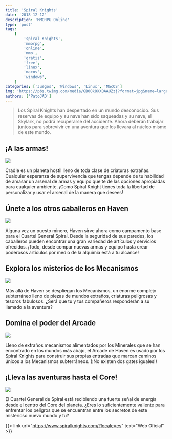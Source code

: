 ```yaml
---
title: 'Spiral Knights'
date: '2018-12-12'
description: 'MMORPG Online'
type: 'post'
tags:
    [
        'spiral Knights',
        'mmorpg',
        'online',
        'mmo',
        'gratis',
        'free',
        'linux',
        'macos',
        'windows',
    ]
categories: ['Juegos', 'Windows', 'Linux', 'MacOS']
img: 'https://pbs.twimg.com/media/GB0Ok8XXQAAUZzj?format=jpg&name=large'
authors: ['PatoJAD']
---
```


> Los Spiral Knights han despertado en un mundo desconocido. Sus reservas de equipo y su nave han sido saqueadas y su nave, el Skylark, no podrá recuperarse del accidente. Ahora deberán trabajar juntos para sobrevivir en una aventura que los llevará al núcleo mismo de este mundo.

## ¡A las armas!

![](https://media.spiralknights.com/v/20180726125121/images/about/take_up_arms.jpg)

Cradle es un planeta hostil lleno de toda clase de criaturas extrañas. Cualquier esperanza de supervivencia que tengas depende de tu habilidad de amasar un arsenal de armas y equipo que te de las opciones apropiadas para cualquier ambiente. ¡Como Spiral Knight tienes toda la libertad de personalizar y usar el arsenal de la manera que desees!

## Únete a los otros caballeros en Haven

![](https://media.spiralknights.com/v/20180726125121/images/about/haven.jpg)

Alguna vez un puesto minero, Haven sirve ahora como campamento base para el Cuartel General Spiral. Desde la seguridad de sus paredes, los caballeros pueden encontrar una gran variedad de artículos y servicios ofrecidos. ¡Todo, desde compar nuevas armas y equipo hasta crear poderosos artículos por medio de la alquimia está a tu alcance!

## Explora los misterios de los Mecanismos

![](https://media.spiralknights.com/v/20180726125121/images/about/clockworks.jpg)

Más allá de Haven se despliegan los Mecanismos, un enorme complejo subterráneo lleno de piezas de mundos extraños, criaturas peligrosas y tesoros fabulosos. ¿Será que tu y tus compañeros responderán a su llamado a la aventura?

## Domina el poder del Arcade

![](https://media.spiralknights.com/v/20180726125121/images/about/arcade.jpg)

Lleno de extraños mecanismos alimentados por los Minerales que se han encontrado en los mundos más abajo, el Arcade de Haven es usado por los Spiral Knights para construir sus propias entradas que marcan caminos únicos a los Mecanismos subterráneos. (¡No existen dos gates iguales!)

## ¡Lleva las aventuras hasta el Core!

![](https://media.spiralknights.com/v/20180726125121/images/about/core.jpg)

El Cuartel General de Spiral está recibiendo una fuerte señal de energía desde el centro del Core del planeta. ¿Eres lo suficientemente valiente para enfrentar los peligros que se encuentran entre los secretos de este misterioso nuevo mundo y tu?

{{< link url="https://www.spiralknights.com/?locale=es" text="Web Oficial" >}}
